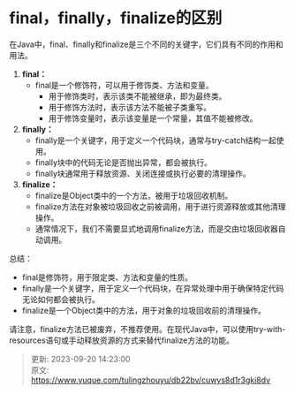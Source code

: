 # final，finally，finalize的区别

在Java中，final、finally和finalize是三个不同的关键字，它们具有不同的作用和用法。

1. **final：**
    - final是一个修饰符，可以用于修饰类、方法和变量。
        * 用于修饰类时，表示该类不能被继承，即为最终类。
        * 用于修饰方法时，表示该方法不能被子类重写。
        * 用于修饰变量时，表示该变量是一个常量，其值不能被修改。
2. **finally：**
    - finally是一个关键字，用于定义一个代码块，通常与try-catch结构一起使用。
    - finally块中的代码无论是否抛出异常，都会被执行。
    - finally块通常用于释放资源、关闭连接或执行必要的清理操作。
3. **finalize：**
    - finalize是Object类中的一个方法，被用于垃圾回收机制。
    - finalize方法在对象被垃圾回收之前被调用，用于进行资源释放或其他清理操作。
    - 通常情况下，我们不需要显式地调用finalize方法，而是交由垃圾回收器自动调用。

总结：

+ final是修饰符，用于限定类、方法和变量的性质。
+ finally是一个关键字，用于定义一个代码块，在异常处理中用于确保特定代码无论如何都会被执行。
+ finalize是一个Object类中的方法，用于对象的垃圾回收前的清理操作。

请注意，finalize方法已被废弃，不推荐使用。在现代Java中，可以使用try-with-resources语句或手动释放资源的方式来替代finalize方法的功能。



> 更新: 2023-09-20 14:23:00  
> 原文: <https://www.yuque.com/tulingzhouyu/db22bv/cuwys8d1r3gki8dv>